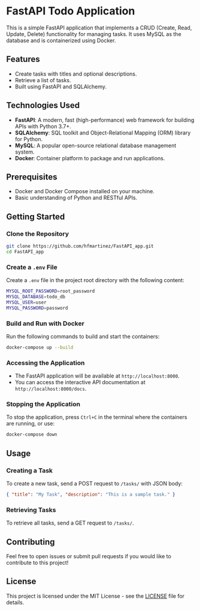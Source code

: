 # FastAPI Todo Application

This is a simple FastAPI application that implements a CRUD (Create, Read, Update, Delete) functionality for managing tasks. It uses MySQL as the database and is containerized using Docker.

## Features

- Create tasks with titles and optional descriptions.
- Retrieve a list of tasks.
- Built using FastAPI and SQLAlchemy.

## Technologies Used

- **FastAPI**: A modern, fast (high-performance) web framework for building APIs with Python 3.7+.
- **SQLAlchemy**: SQL toolkit and Object-Relational Mapping (ORM) library for Python.
- **MySQL**: A popular open-source relational database management system.
- **Docker**: Container platform to package and run applications.

## Prerequisites

- Docker and Docker Compose installed on your machine.
- Basic understanding of Python and RESTful APIs.

## Getting Started

### Clone the Repository

```bash
git clone https://github.com/hfmartinez/FastAPI_app.git
cd FastAPI_app
```

### Create a `.env` File

Create a `.env` file in the project root directory with the following content:

```bash
MYSQL_ROOT_PASSWORD=root_password
MYSQL_DATABASE=todo_db
MYSQL_USER=user
MYSQL_PASSWORD=password
```

### Build and Run with Docker

Run the following commands to build and start the containers:

```bash
docker-compose up --build
```

### Accessing the Application

- The FastAPI application will be available at `http://localhost:8000`.
- You can access the interactive API documentation at `http://localhost:8000/docs`.

### Stopping the Application

To stop the application, press `Ctrl+C` in the terminal where the containers are running, or use:

```bash
docker-compose down
```

## Usage

### Creating a Task

To create a new task, send a POST request to `/tasks/` with JSON body:

```json
{ "title": "My Task", "description": "This is a sample task." }
```

### Retrieving Tasks

To retrieve all tasks, send a GET request to `/tasks/`.

## Contributing

Feel free to open issues or submit pull requests if you would like to contribute to this project!

## License

This project is licensed under the MIT License - see the [LICENSE](LICENSE) file for details.
